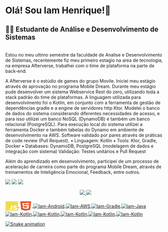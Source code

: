 

# Olá! Sou Iam Henrique!👋
## 👩‍💻 Estudante de Análise e Desenvolvimento de Sistemas
<br>
Estou no meu ultimo semestre da faculdade de Analise e Desenvolvimento de Sistemas, recentemente fiz meu primeiro estagio na area de tecnologia, na empresa Afterverse, trabalhei com o time de plataforma na parte de back-end.

A Afterverse é o estúdio de games do grupo Movile. Iniciei meu estágio através de aprovação no programa Mobile Dream. Durante meu estágio pude desenvolver um sistema Webservice Rest do zero, utilizando toda a stack padrão do time de plataformas. A linguagem utilizada para desenvolvimento foi o Kotlin, em conjunto com a ferramenta de gestão de dependências gradle e a engine de servidores http Ktor. Modelei o banco de dados do sistema considerando diferentes necessidades de acesso, e para isso utilizei um banco NoSQL (DynamoDB) e também um banco relacional (PostgreSQL). Para execução local do sistema utilizei a ferramenta Docker e também tabelas do Dynamo em ambiente de desenvolvimento na AWS. Software validado por pares através de práticas de code review (Pull Request). 
•	Linguagem: Kotlin
•	Tools: Ktor, Gradle, Docker
•	Databases: DynamoDB, PostgreSQL (modelagem de dados e integração com sistema)
Validação: Testes unitários e Pull Request

 Além do aprendizado em desenvolvimento, participei de um processo de aceleração de carreira como parte do programa Mobile Dream, através de treinamentos de Inteligência Emocional, Feedback, entre outros.

<div> 
  
  <a href="https://instagram.com/iamhenrique2" target="_blank"><img src="https://img.shields.io/badge/-Instagram-%23E4405F?style=for-the-badge&logo=instagram&logoColor=white" target="_blank"></a>
  <a href = "mailto:iam.henrique.ads@gmail.com"><img src="https://img.shields.io/badge/-Gmail-%23333?style=for-the-badge&logo=gmail&logoColor=white" target="_blank"></a>
  <a href="https://www.linkedin.com/in/iam-henrique-braga" target="_blank"><img src="https://img.shields.io/badge/-LinkedIn-%230077B5?style=for-the-badge&logo=linkedin&logoColor=white" target="_blank"></a> 
</div>

<div align="center">
  <a href="https://github.com/iam-ric">
  <img height="150em" src="https://github-readme-stats.vercel.app/api?username=iam-ric&show_icons=true&theme=dracula&include_all_commits=true&count_private=true"/>
  <img height="150em" src="https://github-readme-stats.vercel.app/api/top-langs/?username=iam-ric&layout=compact&langs_count=7&theme=dracula"/>
</div>

<div style="display: inline_block"><br>
  <img align="center" alt="Iam-Js" height="30" width="40" src="https://raw.githubusercontent.com/devicons/devicon/master/icons/javascript/javascript-plain.svg">
  <img align="center" alt="Iam-HTML" height="30" width="40" src="https://raw.githubusercontent.com/devicons/devicon/master/icons/html5/html5-original.svg">
  <img align="center" alt="Iam-Android" height="30" width="40" src="https://cdn.jsdelivr.net/gh/devicons/devicon/icons/android/android-original.svg">
  <img align="center" alt="Iam-AWS" height="30" width="40" src="https://cdn.jsdelivr.net/gh/devicons/devicon/icons/amazonwebservices/amazonwebservices-original.svg">
  <img align="center" alt="Iam-Gradle" height="30" width="40" src="https://cdn.jsdelivr.net/gh/devicons/devicon/icons/gradle/gradle-plain.svg">
  <img align="center" alt="Iam-Java" height="30" width="40" src="https://cdn.jsdelivr.net/gh/devicons/devicon/icons/java/java-original-wordmark.svg">
  <img align="center" alt="Iam-Kotlin" height="30" width="40" src="https://cdn.jsdelivr.net/gh/devicons/devicon/icons/kotlin/kotlin-original.svg">
  <img align="center" alt="Iam-Kotlin" height="30" width="40" src="https://cdn.jsdelivr.net/gh/devicons/devicon/icons/laravel/laravel-plain-wordmark.svg">
  <img align="center" alt="Iam-Kotlin" height="30" width="40" src="https://cdn.jsdelivr.net/gh/devicons/devicon/icons/mysql/mysql-original-wordmark.svg">
  <img align="center" alt="Iam-Kotlin" height="30" width="40" src="https://cdn.jsdelivr.net/gh/devicons/devicon/icons/php/php-original.svg">
  <img align="center" alt="Iam-Kotlin" height="30" width="40" src="https://cdn.jsdelivr.net/gh/devicons/devicon/icons/postgresql/postgresql-plain-wordmark.svg">
</div>
  
   ![Snake animation](https://github.com/iam-ric/iam-ric/blob/output/github-contribution-grid-snake.svg)






